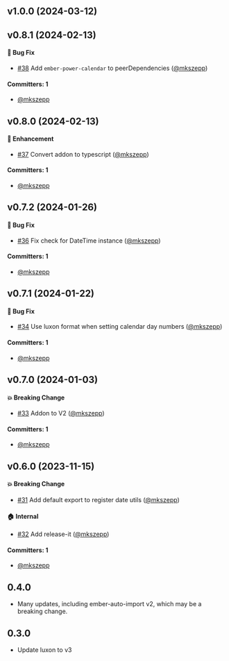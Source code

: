 





## v1.0.0 (2024-03-12)

## v0.8.1 (2024-02-13)

#### :bug: Bug Fix
* [#38](https://github.com/cibernox/ember-power-calendar-luxon/pull/38) Add `ember-power-calendar` to peerDependencies ([@mkszepp](https://github.com/mkszepp))

#### Committers: 1
- [@mkszepp](https://github.com/mkszepp)

## v0.8.0 (2024-02-13)

#### :rocket: Enhancement
* [#37](https://github.com/cibernox/ember-power-calendar-luxon/pull/37) Convert addon to typescript ([@mkszepp](https://github.com/mkszepp))

#### Committers: 1
- [@mkszepp](https://github.com/mkszepp)

## v0.7.2 (2024-01-26)

#### :bug: Bug Fix
* [#36](https://github.com/cibernox/ember-power-calendar-luxon/pull/36) Fix check for DateTime instance ([@mkszepp](https://github.com/mkszepp))

#### Committers: 1
- [@mkszepp](https://github.com/mkszepp)

## v0.7.1 (2024-01-22)

#### :bug: Bug Fix
* [#34](https://github.com/cibernox/ember-power-calendar-luxon/pull/34) Use luxon format when setting calendar day numbers ([@mkszepp](https://github.com/mkszepp))

#### Committers: 1
- [@mkszepp](https://github.com/mkszepp)

## v0.7.0 (2024-01-03)

#### :boom: Breaking Change
* [#33](https://github.com/cibernox/ember-power-calendar-luxon/pull/33) Addon to V2 ([@mkszepp](https://github.com/mkszepp))

#### Committers: 1
- [@mkszepp](https://github.com/mkszepp)

## v0.6.0 (2023-11-15)

#### :boom: Breaking Change
* [#31](https://github.com/cibernox/ember-power-calendar-luxon/pull/31) Add default export to register date utils ([@mkszepp](https://github.com/mkszepp))

#### :house: Internal
* [#32](https://github.com/cibernox/ember-power-calendar-luxon/pull/32) Add release-it ([@mkszepp](https://github.com/mkszepp))

#### Committers: 1
- [@mkszepp](https://github.com/mkszepp)

## 0.4.0
- Many updates, including ember-auto-import v2, which may be a breaking change.
## 0.3.0
- Update luxon to v3
